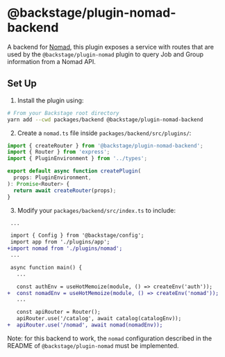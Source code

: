 # @backstage/plugin-nomad-backend

A backend for [Nomad](https://www.nomadproject.io/), this plugin exposes a service with routes that are used by the `@backstage/plugin-nomad` plugin to query Job and Group information from a Nomad API.

## Set Up

1. Install the plugin using:

```bash
# From your Backstage root directory
yarn add --cwd packages/backend @backstage/plugin-nomad-backend
```

2. Create a `nomad.ts` file inside `packages/backend/src/plugins/`:

```typescript
import { createRouter } from '@backstage/plugin-nomad-backend';
import { Router } from 'express';
import { PluginEnvironment } from '../types';

export default async function createPlugin(
  props: PluginEnvironment,
): Promise<Router> {
  return await createRouter(props);
}
```

3. Modify your `packages/backend/src/index.ts` to include:

```diff
 ...

 import { Config } from '@backstage/config';
 import app from './plugins/app';
+import nomad from './plugins/nomad';
 ...

 async function main() {
   ...

   const authEnv = useHotMemoize(module, () => createEnv('auth'));
+  const nomadEnv = useHotMemoize(module, () => createEnv('nomad'));
   ...

   const apiRouter = Router();
   apiRouter.use('/catalog', await catalog(catalogEnv));
+  apiRouter.use('/nomad', await nomad(nomadEnv));
```

Note: for this backend to work, the `nomad` configuration described in the README of `@backstage/plugin-nomad` must be implemented.
